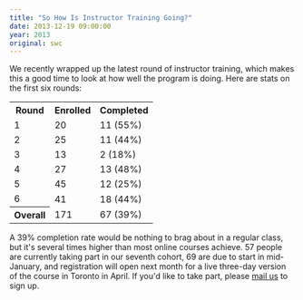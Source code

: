 ```yaml
---
title: "So How Is Instructor Training Going?"
date: 2013-12-19 09:00:00
year: 2013
original: swc
---
```

<p>
  We recently wrapped up the latest round of instructor training,
  which makes this a good time to look at how well the program is doing.
  Here are stats on the first six rounds:
</p>
<table class="table table-striped">
<tr><th>Round</th><th>Enrolled</th><th>Completed</th></tr>
  <tr><td>1</td><td>20</td><td>11 (55%)</td></tr>
  <tr><td>2</td><td>25</td><td>11 (44%)</td></tr>
  <tr><td>3</td><td>13</td><td>2 (18%)</td></tr>
  <tr><td>4</td><td>27</td><td>13 (48%)</td></tr>
  <tr><td>5</td><td>45</td><td>12 (25%)</td></tr>
  <tr><td>6</td><td>41</td><td>18 (44%)</td></tr>
  <tr><th>Overall</th><td>171</td><td>67 (39%)</td></tr>
  </table>
<p>
  A 39% completion rate would be nothing to brag about in a regular class,
  but it's several times higher than most online courses achieve.
  57 people are currently taking part in our seventh cohort,
  69 are due to start in mid-January,
  and registration will open next month for a
  live three-day version
  of the course in Toronto in April.
  If you'd like to take part,
  please <a href="mailto:{{site.contact}}">mail us</a> to sign up.
</p>
